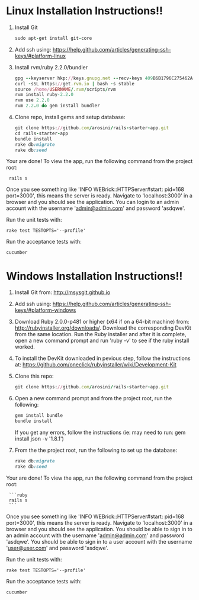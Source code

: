 Linux Installation Instructions!!
=================================
1. Install Git
    ```ruby
    sudo apt-get install git-core
    ```

2. Add ssh using: https://help.github.com/articles/generating-ssh-keys/#platform-linux

3. Install rvm/ruby 2.2.0/bundler

    ```ruby
    gpg --keyserver hkp://keys.gnupg.net --recv-keys 409B6B1796C275462A1703113804BB82D39DC0E3
    curl -sSL https://get.rvm.io | bash -s stable
    source /home/USERNAME/.rvm/scripts/rvm
    rvm install ruby-2.2.0
    rvm use 2.2.0
    rvm 2.2.0 do gem install bundler
    ```

4. Clone repo, install gems and setup database:

    ```ruby
    git clone https://github.com/arosini/rails-starter-app.git
    cd rails-starter-app
    bundle install
    rake db:migrate
    rake db:seed
    ```

Your are done! To view the app, run the following command from the project root:

     rails s

Once you see something like 'INFO WEBrick::HTTPServer#start: pid=168 port=3000', this means the server is ready. Navigate to 'localhost:3000' in a browser and you should see the application. You can login to an admin account with the username 'admin@admin.com' and password 'asdqwe'.

Run the unit tests with:

    rake test TESTOPTS='--profile'
    
Run the acceptance tests with:

    cucumber

Windows Installation Instructions!!
=================================

1. Install Git from: http://msysgit.github.io

2. Add ssh using: https://help.github.com/articles/generating-ssh-keys/#platform-windows

3. Download Ruby 2.0.0-p481 or higher (x64 if on a 64-bit machine) from: http://rubyinstaller.org/downloads/. Download the corresponding DevKit from the same location. Run the Ruby installer and after it is complete, open a new command prompt and run 'ruby -v' to see if the ruby install worked. 

4. To install the DevKit downloaded in pevious step, follow the instructions at: https://github.com/oneclick/rubyinstaller/wiki/Development-Kit

5. Clone this repo: 
     ```ruby
     git clone https://github.com/arosini/rails-starter-app.git
     ```

6. Open a new command prompt and from the project root, run the following:
     ```ruby
     gem install bundle
     bundle install
     ```
   If you get any errors, follow the instructions (ie: may need to run: gem install json -v '1.8.1')

6. From the the project root, run the following to set up the database:
     ```ruby
     rake db:migrate
     rake db:seed
     ```
Your are done! To view the app, run the following command from the project root:

     ```ruby
     rails s 
     ```
Once you see something like 'INFO  WEBrick::HTTPServer#start: pid=168 port=3000', this means the server is ready. 
Navigate to 'localhost:3000' in a browser and you should see the application. You should be able to sign in to an admin account with the username 'admin@admin.com' and password 'asdqwe'. You should be able to sign in to a user account with the username 'user@user.com' and password 'asdqwe'.

Run the unit tests with:

    rake test TESTOPTS='--profile'
    
Run the acceptance tests with:

    cucumber
